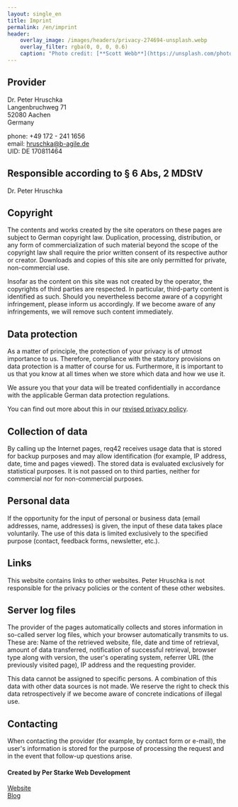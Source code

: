 ```yaml
---
layout: single_en
title: Imprint
permalink: /en/imprint
header:
    overlay_image: /images/headers/privacy-274694-unsplash.webp
    overlay_filter: rgba(0, 0, 0, 0.6)
    caption: "Photo credit: [**Scott Webb**](https://unsplash.com/photos/yekGLpc3vro)"
---
```


## Provider
Dr. Peter Hruschka  
Langenbruchweg 71  
52080 Aachen  
Germany

phone: +49 172 - 241 1656  
email: hruschka@b-agile.de  
UID: DE 170811464

## Responsible according to § 6 Abs, 2 MDStV
Dr. Peter Hruschka

## Copyright
The contents and works created by the site operators on these pages are subject to German copyright law. Duplication, processing, distribution, or any form of commercialization of such material beyond the scope of the copyright law shall require the prior written consent of its respective author or creator. Downloads and copies of this site are only permitted for private, non-commercial use.

Insofar as the content on this site was not created by the operator, the copyrights of third parties are respected. In particular, third-party content is identified as such. Should you nevertheless become aware of a copyright infringement, please inform us accordingly. If we become aware of any infringements, we will remove such content immediately.

## Data protection
As a matter of principle, the protection of your privacy is of utmost importance to us. Therefore, compliance with the statutory provisions on data protection is a matter of course for us. Furthermore, it is important to us that you know at all times when we store which data and how we use it.

We assure you that your data will be treated confidentially in accordance with the applicable German data protection regulations.

You can find out more about this in our [revised privacy policy](/en/privacy).

## Collection of data
By calling up the Internet pages, req42 receives usage data that is stored for backup purposes and may allow identification (for example, IP address, date, time and pages viewed). The stored data is evaluated exclusively for statistical purposes. It is not passed on to third parties, neither for commercial nor for non-commercial purposes.

## Personal data
If the opportunity for the input of personal or business data (email addresses, name, addresses) is given, the input of these data takes place voluntarily. The use of this data is limited exclusively to the specified purpose (contact, feedback forms, newsletter, etc.).

## Links
This website contains links to other websites. Peter Hruschka is not responsible for the privacy policies or the content of these other websites.

## Server log files
The provider of the pages automatically collects and stores information in so-called server log files, which your browser automatically transmits to us. These are: Name of the retrieved website, file, date and time of retrieval, amount of data transferred, notification of successful retrieval, browser type along with version, the user's operating system, referrer URL (the previously visited page), IP address and the requesting provider.

This data cannot be assigned to specific persons. A combination of this data with other data sources is not made. We reserve the right to check this data retrospectively if we become aware of concrete indications of illegal use.

## Contacting
When contacting the provider (for example, by contact form or e-mail), the user's information is stored for the purpose of processing the request and in the event that follow-up questions arise.

#### Created by Per Starke Web Development
  
[Website](https://perstarke-webdev.de/)   
[Blog](https://blog.perstarke-webdev.de/)
